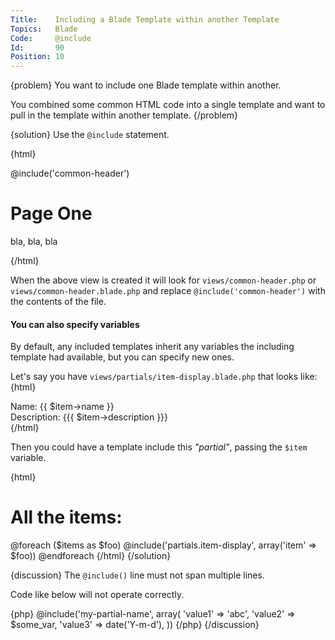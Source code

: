 ```yaml
---
Title:    Including a Blade Template within another Template
Topics:   Blade
Code:     @include
Id:       90
Position: 10
---
```


{problem}
You want to include one Blade template within another.

You combined some common HTML code into a single template and want to pull in the template within another template.
{/problem}

{solution}
Use the `@include` statement.

{html}
<html>
<body>
    @include('common-header')
    <h1>Page One</h1>
    <p>bla, bla, bla</p>
</body>
</html>
{/html}

When the above view is created it will look for `views/common-header.php` or `views/common-header.blade.php` and replace `@include('common-header')` with the contents of the file.

#### You can also specify variables

By default, any included templates inherit any variables the including template had available, but you can specify new ones.

Let's say you have `views/partials/item-display.blade.php` that looks like:
{html}
<div>
    Name: {{ $item->name }}<br>
    Description: {{{ $item->description }}}
</div>
{/html}

Then you could have a template include this _"partial"_, passing the `$item` variable.

{html}
<html>
<body>
  <h1>All the items:</h1>
  @foreach ($items as $foo)
    @include('partials.item-display', array('item' => $foo))
  @endforeach
</body>
{/html}
{/solution}

{discussion}
The `@include()` line must not span multiple lines.

Code like below will not operate correctly.

{php}
@include('my-partial-name', array(
    'value1' => 'abc',
    'value2' => $some_var,
    'value3' => date('Y-m-d'),
))
{/php}
{/discussion}
